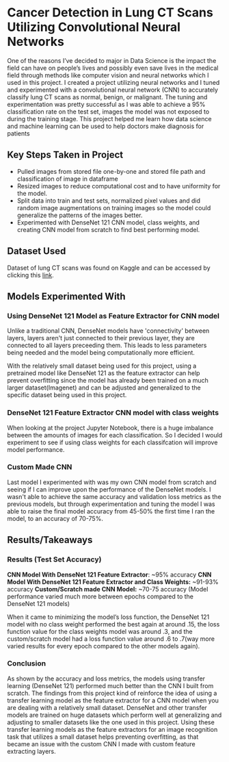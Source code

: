 # Cancer Detection in Lung CT Scans Utilizing Convolutional Neural Networks

One of the reasons I’ve decided to major in Data Science is the impact the field can have on people’s lives and possibly even save lives in the medical field through methods like computer vision and neural networks which I used in this project. I created a project utilizing neural networks and I tuned and experimented with a convolutional neural network (CNN) to accurately classify lung CT scans as normal, benign, or malignant. The tuning and experimentation was pretty successful as I was able to achieve a 95% classification rate on the test set, images the model was not exposed to during the training stage. This project helped me learn how data science and machine learning can be used to help doctors make diagnosis for patients

## Key Steps Taken in Project
- Pulled images from stored file one-by-one and stored file path and classification of image in dataframe
- Resized images to reduce computational cost and to have uniformity for the model.
- Split data into train and test sets, normalized pixel values and did random image augmentations on training images so the model could generalize the patterns of the images better.
- Experimented with DenseNet 121 CNN model, class weights, and creating CNN model from scratch to find best performing model.

## Dataset Used
Dataset of lung CT scans was found on Kaggle and can be accessed by clicking this [link](https://www.kaggle.com/datasets/adityamahimkar/iqothnccd-lung-cancer-dataset).

## Models Experimented With

### Using DenseNet 121 Model as Feature Extractor for CNN model
Unlike a traditional CNN, DenseNet models have 'connectivity' between layers, layers aren't just connected to their previous layer, they are connected to all layers preceeding them. This leads to less parameters being needed and the model being computationally more efficient.

With the relatively small dataset being used for this project, using a pretrained model like DenseNet 121 as the feature extractor can help prevent overfitting since the model has already been trained on a much larger dataset(Imagenet) and can be adjusted and generalized to the specific dataset being used in this project.

### DenseNet 121 Feature Extractor CNN model with class weights
When looking at the project Jupyter Notebook, there is a huge imbalance between the amounts of images for each classification. So I decided I would experiment to see if using class weights for each classifcation will improve model performance.

### Custom Made CNN
Last model I experimented with was my own CNN model from scratch and seeing if I can improve upon the performance of the DenseNet models. I wasn't able to achieve the same accuracy and validation loss metrics as the previous models, but through experimentation and tuning the model I was able to raise the final model accuracy from 45-50% the first time I ran the model, to an accuracy of 70-75%.

## Results/Takeaways
### Results (Test Set Accuracy)
**CNN Model With DenseNet 121 Feature Extractor**: ~95% accuracy
**CNN Model With DenseNet 121 Feature Extractor and Class Weights:** ~91-93% accuracy
**Custom/Scratch made CNN Model:** ~70-75 accuracy (Model performance varied much more between epochs compared to the DenseNet 121 models)

When it came to minimizing the model’s loss function, the DenseNet 121 model with no class weight performed the best again at around .15, the loss function value for the class weights model was around .3, and the custom/scratch model had a loss function value around .6 to .7(way more varied results for every epoch compared to the other models again).

### Conclusion

As shown by the accuracy and loss metrics, the models using transfer learning (DenseNet 121) performed much better than the CNN I built from scratch. The findings from this project kind of reinforce the idea of using a transfer learning model as the feature extractor for a CNN model when you are dealing with a relatively small dataset. DenseNet and other transfer models are trained on huge datasets which perform well at generalizing and adjusting to smaller datasets like the one used in this project. Using these transfer learning models as the feature extractors for an image recognition task that utilizes a small dataset helps preventing overfitting, as that became an issue with the custom CNN I made with custom feature extracting layers.
